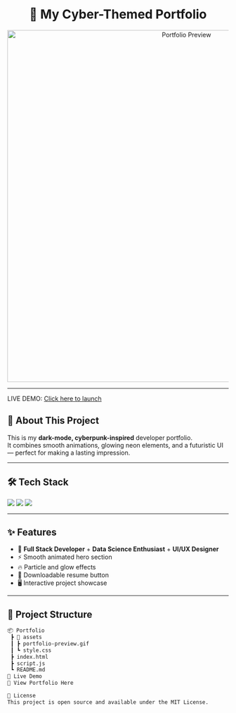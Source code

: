<h1 align="center">🚀 My Cyber-Themed Portfolio</h1>

<p align="center">
  <img src="assets/portfolio-preview.gif" alt="Portfolio Preview" width="800"/>
</p>

---

LIVE DEMO: [Click here to launch]([https://9000-firebase-tarun-desetti-portf-1755246152482.cluster-xpmcxs2fjnhg6xvn446ubtgpio.cloudworkstations.dev/?monospaceUid=308014](https://tarun-desetti-portfolio.netlify.app/))




## 🖤 About This Project
This is my **dark-mode, cyberpunk-inspired** developer portfolio.  
It combines smooth animations, glowing neon elements, and a futuristic UI — perfect for making a lasting impression.

---

## 🛠 Tech Stack
<p>
  <img src="https://img.shields.io/badge/HTML5-%23E34F26.svg?style=for-the-badge&logo=html5&logoColor=white"/>
  <img src="https://img.shields.io/badge/CSS3-%231572B6.svg?style=for-the-badge&logo=css3&logoColor=white"/>
  <img src="https://img.shields.io/badge/JavaScript-%23F7DF1E.svg?style=for-the-badge&logo=javascript&logoColor=black"/>
</p>

---



    
## ✨ Features
- 🎯 **Full Stack Developer** + **Data Science Enthusiast** + **UI/UX Designer**
- ⚡ Smooth animated hero section
- 🔥 Particle and glow effects
- 📄 Downloadable resume button
- 🖥 Interactive project showcase

---

## 📂 Project Structure
```bash
📦 Portfolio
 ┣ 📂 assets
 ┃ ┣ portfolio-preview.gif
 ┃ ┗ style.css
 ┣ index.html
 ┣ script.js
 ┗ README.md
🚀 Live Demo
🔗 View Portfolio Here

📜 License
This project is open source and available under the MIT License.
